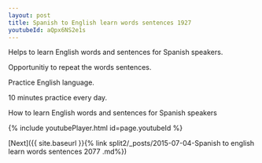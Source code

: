 ```yaml
---
layout: post
title: Spanish to English learn words sentences 1927 
youtubeId: aQpx6NS2e1s
---
```

 
 
Helps to learn English words and sentences for Spanish speakers.

Opportunitiy to repeat the words sentences. 

Practice English language. 
 
10 minutes practice every day. 
 
How to learn English words and sentences for Spanish speakers 
 
{% include youtubePlayer.html id=page.youtubeId %}
 
 
[Next]({{ site.baseurl }}{% link  split2/_posts/2015-07-04-Spanish to english learn words sentences 2077 .md%})
 
